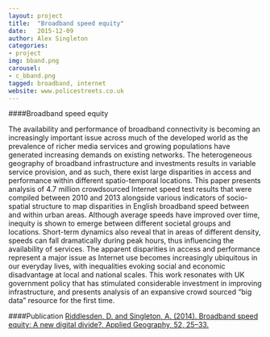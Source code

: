 ```yaml
---
layout: project
title:  "Broadband speed equity"
date:   2015-12-09
author: Alex Singleton
categories:
- project
img: bband.png
carousel:
- c_bband.png
tagged: broadband, internet
website: www.policestreets.co.uk
---
```

####Broadband speed equity

The availability and performance of broadband connectivity is becoming an increasingly important issue across much of the developed world as the prevalence of richer media services and growing populations have generated increasing demands on existing networks. The heterogeneous geography of broadband infrastructure and investments results in variable service provision, and as such, there exist large disparities in access and performance within different spatio-temporal locations. This paper presents analysis of 4.7 million crowdsourced Internet speed test results that were compiled between 2010 and 2013 alongside various indicators of socio-spatial structure to map disparities in English broadband speed between and within urban areas. Although average speeds have improved over time, inequity is shown to emerge between different societal groups and locations. Short-term dynamics also reveal that in areas of different density, speeds can fall dramatically during peak hours, thus influencing the availability of services. The apparent disparities in access and performance represent a major issue as Internet use becomes increasingly ubiquitous in our everyday lives, with inequalities evoking social and economic disadvantage at local and national scales. This work resonates with UK government policy that has stimulated considerable investment in improving infrastructure, and presents analysis of an expansive crowd sourced “big data” resource for the first time.

####Publication
[Riddlesden, D. and Singleton, A. (2014). Broadband speed equity: A new digital divide?. Applied Geography, 52, 25–33.](http://dx.doi.org/10.1016/j.apgeog.2014.04.008)